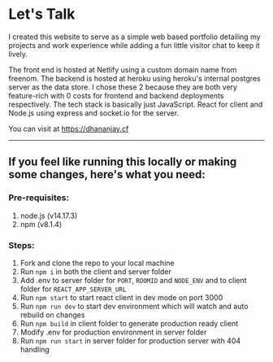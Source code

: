 # Let's Talk

I created this website to serve as a simple web based portfolio detailing my projects and work experience while adding a fun little visitor chat to keep it lively.

The front end is hosted at Netlify using a custom domain name from freenom.
The backend is hosted at heroku using heroku's internal postgres server as the data store. I chose these 2 because they are both very feature-rich with 0 costs for frontend and backend deployments respectively.
The tech stack is basically just JavaScript. React for client and Node.js using express and socket.io for the server.

You can visit at https://dhananjay.cf

---

## If you feel like running this locally or making some changes, here's what you need:

### Pre-requisites:

1. node.js (v14.17.3)
2. npm (v8.1.4)

### Steps:

1. Fork and clone the repo to your local machine
2. Run `npm i` in both the client and server folder
3. Add .env to server folder for `PORT`, `ROOMID` and `NODE_ENV` and to client folder for `REACT_APP_SERVER_URL`
4. Run `npm start` to start react client in dev mode on port 3000
5. Run `npm run dev` to start dev environment which will watch and auto rebuild on changes
6. Run `npm build` in client folder to generate production ready client
7. Modify .env for production environment in server folder
8. Run `npm run start` in server folder for production server with 404 handling
